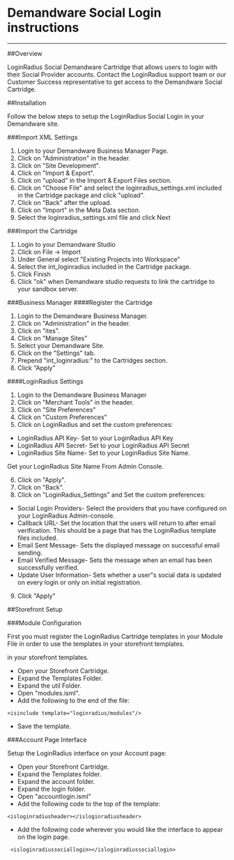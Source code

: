 # Demandware Social Login instructions

---

##Overview

LoginRadius Social Demandware Cartridge that allows users to login with their Social Provider accounts. Contact the LoginRadius support team or our Customer Success representative to get access to the Demandware Social Cartridge.

##Installation

Follow the below steps to setup the LoginRadius Social Login in your Demandware site.

###Import XML Settings

1. Login to your Demandware Business Manager Page.
2. Click on "Administration" in the header.
3. Click on "Site Development".
4. Click on "Import & Export".
5. Click on "upload" in the Import & Export Files section.
6. Click on "Choose File" and select the loginradius_settings.xml included in the Cartridge package and click "upload".
7. Click on "Back" after the upload.
8. Click on "Import" in the Meta Data section.
9. Select the loginradius_settings.xml file and click Next

###Import the Cartridge

1. Login to your Demandware Studio
2. Click on File -> Import
3. Under General select "Existing Projects into Workspace"
4. Select the int_loginradius included in the Cartridge package.
5. Click Finish
6. Click "ok" when Demandware studio requests to link the cartridge to your sandbox server.

###Business Manager
####Register the Cartridge

1. Login to the Demandware Business Manager.
2. Click on "Administration" in the header.
3. Click on "ites".
4. Click on "Manage Sites"
5. Select your Demandware Site.
6. Click on the "Settings" tab.
7. Prepend "int_loginradius:" to the Cartridges section.
8. Click "Apply"

####LoginRadius Settings

1. Login to the Demandware Business Manager
2. Click on "Merchant Tools" in the header.
3. Click on "Site Preferences"
4. Click on "Custom Preferences"
5. Click on LoginRadius and set the custom preferences:

- LoginRadius API Key- Set to your LoginRadius API Key
- LoginRadius API Secret- Set to your LoginRadius API Secret
- LoginRadius Site Name- Set to your LoginRadius Site Name.

Get your LoginRadius Site Name From Admin Console.

6. Click on "Apply".
7. Click on "Back".
8. Click on "LoginRadius_Settings" and Set the custom preferences:

- Social Login Providers- Select the providers that you have configured on your LoginRadius Admin-console.
- Callback URL- Set the location that the users will return to after email verification. This should be a page that has the LoginRadius template files included.
- Email Sent Message- Sets the displayed message on successful email sending.
- Email Verified Message- Sets the message when an email has been successfully verified.
- Update User Information- Sets whether a user"s social data is updated on every login or only on initial registration.

9. Click "Apply"

##Storefront Setup

###Module Configuration

First you must register the LoginRadius Cartridge templates in your Module File in order to use the templates in your storefront templates.

in your storefront templates.

- Open your Storefront Cartridge.
- Expand the Templates Folder.
- Expand the util Folder.
- Open "modules.isml".
- Add the following to the end of the file:

```
<isinclude template="loginradius/modules"/>
```

- Save the template.

###Account Page Interface

Setup the LoginRadius interface on your Account page:

- Open your Storefront Cartridge.
- Expand the Templates folder.
- Expand the account folder.
- Expand the login folder.
- Open "accountlogin.isml"
- Add the following code to the top of the template:

```
<isloginradiusheader></isloginradiusheader>
```

- Add the following code wherever you would like the interface to appear on the login page.

```
 <isloginradiussociallogin></isloginradiussociallogin>
```
